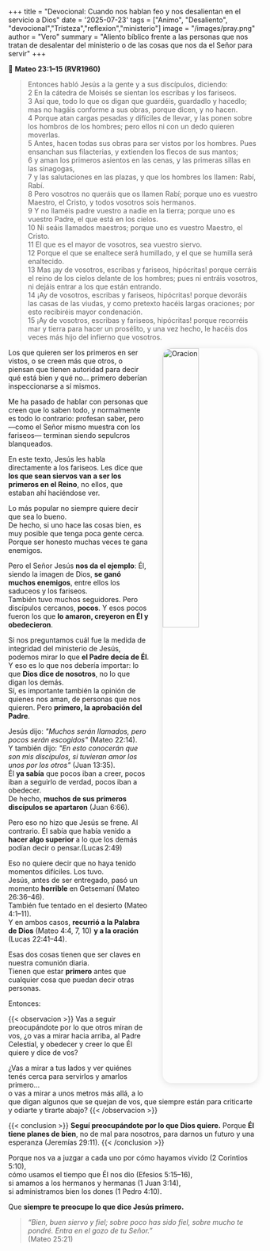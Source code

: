 +++
title = "Devocional: Cuando nos hablan feo y nos desalientan en el servicio a Dios"
date = '2025-07-23'
tags = ["Animo", "Desaliento", "devocional","Tristeza","reflexion","ministerio"]
image = "/images/pray.png"
author = "Vero"
summary = "Aliento bíblico frente a las personas que nos tratan de desalentar del ministerio o de las cosas que nos da el Señor para servir"
+++


📖 **Mateo 23:1–15 (RVR1960)**

> Entonces habló Jesús a la gente y a sus discípulos, diciendo:  
> 2 En la cátedra de Moisés se sientan los escribas y los fariseos.  
> 3 Así que, todo lo que os digan que guardéis, guardadlo y hacedlo; mas no hagáis conforme a sus obras, porque dicen, y no hacen.  
> 4 Porque atan cargas pesadas y difíciles de llevar, y las ponen sobre los hombros de los hombres; pero ellos ni con un dedo quieren moverlas.  
> 5 Antes, hacen todas sus obras para ser vistos por los hombres. Pues ensanchan sus filacterias, y extienden los flecos de sus mantos;  
> 6 y aman los primeros asientos en las cenas, y las primeras sillas en las sinagogas,  
> 7 y las salutaciones en las plazas, y que los hombres los llamen: Rabí, Rabí.  
> 8 Pero vosotros no queráis que os llamen Rabí; porque uno es vuestro Maestro, el Cristo, y todos vosotros sois hermanos.  
> 9 Y no llaméis padre vuestro a nadie en la tierra; porque uno es vuestro Padre, el que está en los cielos.  
> 10 Ni seáis llamados maestros; porque uno es vuestro Maestro, el Cristo.  
> 11 El que es el mayor de vosotros, sea vuestro siervo.  
> 12 Porque el que se enaltece será humillado, y el que se humilla será enaltecido.  
> 13 Mas ¡ay de vosotros, escribas y fariseos, hipócritas! porque cerráis el reino de los cielos delante de los hombres; pues ni entráis vosotros, ni dejáis entrar a los que están entrando.  
> 14 ¡Ay de vosotros, escribas y fariseos, hipócritas! porque devoráis las casas de las viudas, y como pretexto hacéis largas oraciones; por esto recibiréis mayor condenación.  
> 15 ¡Ay de vosotros, escribas y fariseos, hipócritas! porque recorréis mar y tierra para hacer un prosélito, y una vez hecho, le hacéis dos veces más hijo del infierno que vosotros.


<img src="/images/pray.png" 
     alt="Oracion"
     style="float: right; 
            margin-left: 2em; 
            margin-bottom: 1em; 
            max-width: 320px; 
            width: 38%; 
            height: auto; 
            border-radius: 18px; 
            box-shadow: 0 2px 14px rgba(0,0,0,0.12);" />

Los que quieren ser los primeros en ser vistos, o se creen más que otros, o piensan que tienen autoridad para decir qué está bien y qué no… primero deberían inspeccionarse a sí mismos.

Me ha pasado de hablar con personas que creen que lo saben todo, y normalmente es todo lo contrario: profesan saber, pero —como el Señor mismo muestra con los fariseos— terminan siendo sepulcros blanqueados.

En este texto, Jesús les habla directamente a los fariseos. Les dice que **los que sean siervos van a ser los primeros en el Reino**, no ellos, que estaban ahí haciéndose ver.

Lo más popular no siempre quiere decir que sea lo bueno.  
De hecho, si uno hace las cosas bien, es muy posible que tenga poca gente cerca. Porque ser honesto muchas veces te gana enemigos.

Pero el Señor Jesús **nos da el ejemplo**: Él, siendo la imagen de Dios, **se ganó muchos enemigos**, entre ellos los saduceos y los fariseos.  
También tuvo muchos seguidores. Pero discípulos cercanos, **pocos**. Y esos pocos fueron los que **lo amaron, creyeron en Él y obedecieron**.

Si nos preguntamos cuál fue la medida de integridad del ministerio de Jesús, podemos mirar lo que **el Padre decía de Él**.  
Y eso es lo que nos debería importar: lo que **Dios dice de nosotros**, no lo que digan los demás.  
Sí, es importante también la opinión de quienes nos aman, de personas que nos quieren. Pero **primero, la aprobación del Padre**.

Jesús dijo: *"Muchos serán llamados, pero pocos serán escogidos"* (Mateo 22:14).  
Y también dijo: *"En esto conocerán que son mis discípulos, si tuvieran amor los unos por los otros"* (Juan 13:35).  
Él **ya sabía** que pocos iban a creer, pocos iban a seguirlo de verdad, pocos iban a obedecer.  
De hecho, **muchos de sus primeros discípulos se apartaron** (Juan 6:66).

Pero eso no hizo que Jesús se frene. Al contrario. Él sabía que había venido a **hacer algo superior** a lo que los demás podían decir o pensar.(Lucas 2:49)

Eso no quiere decir que no haya tenido momentos difíciles. Los tuvo.  
Jesús, antes de ser entregado, pasó un momento **horrible** en Getsemaní (Mateo 26:36–46).  
También fue tentado en el desierto (Mateo 4:1–11).  
Y en ambos casos, **recurrió a la Palabra de Dios** (Mateo 4:4, 7, 10) **y a la oración** (Lucas 22:41–44).


Esas dos cosas tienen que ser claves en nuestra comunión diaria.  
Tienen que estar **primero** antes que cualquier cosa que puedan decir otras personas.

Entonces:

{{< observacion >}}
Vas a seguir preocupándote por lo que otros miran de vos,
¿o vas a mirar hacia arriba, al Padre Celestial, y obedecer y creer lo que Él quiere y dice de vos?

¿Vas a mirar a tus lados y ver quiénes tenés cerca para servirlos y amarlos primero…  
o vas a mirar a unos metros más allá, a lo que digan algunos que se quejan de vos, que siempre están para criticarte y odiarte y tirarte abajo?
{{< /observacion >}}

{{< conclusion >}}
**Seguí preocupándote por lo que Dios quiere.** 
Porque **Él tiene planes de bien**, no de mal para nosotros, para darnos un futuro y una esperanza (Jeremías 29:11).
{{< /conclusion >}}

Porque nos va a juzgar a cada uno por cómo hayamos vivido (2 Corintios 5:10),  
cómo usamos el tiempo que Él nos dio (Efesios 5:15–16),  
si amamos a los hermanos y hermanas (1 Juan 3:14),  
si administramos bien los dones (1 Pedro 4:10).

Que **siempre te preocupe lo que dice Jesús primero.**

> *“Bien, buen siervo y fiel; sobre poco has sido fiel, sobre mucho te pondré. Entra en el gozo de tu Señor.”*  
> (Mateo 25:21)